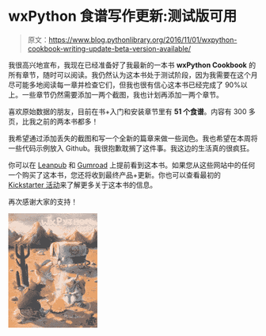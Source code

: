 # wxPython 食谱写作更新:测试版可用

> 原文：<https://www.blog.pythonlibrary.org/2016/11/01/wxpython-cookbook-writing-update-beta-version-available/>

我很高兴地宣布，我现在已经准备好了我最新的一本书 **wxPython Cookbook** 的所有章节，随时可以阅读。我仍然认为这本书处于测试阶段，因为我需要在这个月尽可能多地阅读每一章并检查它们，但我也很有信心这本书已经完成了 90%以上。一些章节仍然需要添加一两个截图，我也计划再添加一两个章节。

喜欢原始数据的朋友，目前在书+入门和安装章节里有 **51 个食谱**。内容有 300 多页，比我之前的两本书都多！

我希望通过添加丢失的截图和写一个全新的篇章来做一些润色。我也希望在本周将一些代码示例放入 Github。我很抱歉耽搁了这件事。我这边的生活真的很疯狂。

你可以在 [Leanpub](https://leanpub.com/wxpythoncookbook/) 和 [Gumroad](http://gum.co/wxcookbook) 上提前看到这本书。如果您从这些网站中的任何一个购买了这本书，您还将收到最终产品+更新。你也可以查看最初的 [Kickstarter 活动](https://www.kickstarter.com/projects/34257246/wxpython-cookbook/description)来了解更多关于这本书的信息。

再次感谢大家的支持！

![wxcookbook_small](img/9b10a14c0d7e535bc55df9d573ff6471.png)